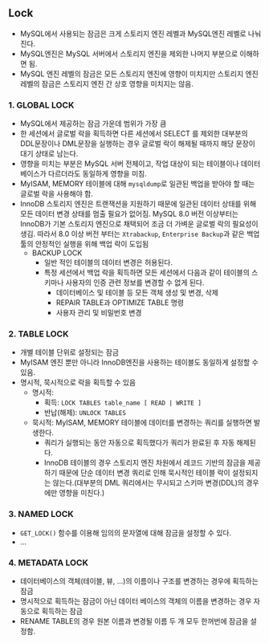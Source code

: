 ## Lock
- MySQL에서 사용되는 잠금은 크게 스토리지 엔진 레벨과 MySQL엔진 레벨로 나눠진다.
- MySQL엔진은 MySQL 서버에서 스토리지 엔진을 제외한 나머지 부분으로 이해하면 됨.
- MySQL 엔진 레벨의 잠금은 모든 스토리지 엔진에 영향이 미치지만 스토리지 엔진 레벨의 잠금은 스토리지 엔진 간 상호 영향을 미치지는 않음.

### 1. GLOBAL LOCK
- MySQL에서 제공하는 잠금 가운데 범위가 가장 큼
- 한 세션에서 글로벌 락을 획득하면 다른 세션에서 SELECT 를 제외한 대부분의 DDL문장이나 DML문장을 실행하는 경우 글로벌 락이 해제될 때까지 해당 문장이 대기 상태로 남는다.
- 영향을 미치는 부분은 MySQL 서버 전체이고, 작업 대상이 되는 테이블이나 데이터베이스가 다르더라도 동일하게 영향을 미침.
- MyISAM, MEMORY 테이블에 대해 `mysqldump`로 일관된 백업을 받아야 할 때는 글로벌 락을 사용해야 함.
- InnoDB 스토리지 엔진은 트랜잭션을 지원하기 때문에 일관된 데이터 상태를 위해 모든 데이터 변경 상태를 멈출 필요가 없어짐. MySQL 8.0 버전 이상부터는 InnoDB가 기본 스토리지 엔진으로 채택되어 조금 더 가벼운 글로벌 락의 필요성이 생김. 따라서 8.0 이상 버전 부터는 `Xtrabackup`, `Enterprise Backup`과 같은 백업 툴의 안정적인 실행을 위해 백업 락이 도입됨
    - BACKUP LOCK
        - 일반 적인 테이블의 데이터 변경은 허용된다.
        - 특정 세션에서 백업 락을 획득하면 모든 세션에서 다음과 같이 테이블의 스키마나 사용자의 인증 관련 정보를 변경할 수 없게 된다.
            - 데이터베이스 및 테이블 등 모든 객체 생성 및 변경, 삭제
            - REPAIR TABLE과 OPTIMIZE TABLE 명령
            - 사용자 관리 및 비밀번호 변경
        
### 2. TABLE LOCK
- 개별 테이블 단위로 설정되는 잠금
- MyISAM 엔진 뿐만 아니라 InnoDB엔진을 사용하는 테이블도 동일하게 설정할 수 있음.
- 명시적, 묵시적으로 락을 획득할 수 있음
    - 명시적:  
        - 획득: `LOCK TABLES table_name [ READ | WRITE ]`  
        - 반납(해제): `UNLOCK TABLES`
    - 묵시적: MyISAM, MEMORY 테이블에 데이터를 변경하는 쿼리를 실행하면 발생한다.
        - 쿼리가 실행되는 동안 자동으로 획득했다가 쿼리가 완료된 후 자동 해제된다.
        - InnoDB 테이블의 경우 스토리지 엔진 차원에서 레코드 기반의 잠금을 제공하기 때문에 단순 데이터 변경 쿼리로 인해 묵시적인 테이블 락이 설정되지는 않는다.(대부분의 DML 쿼리에서는 무시되고 스키마 변경(DDL)의 경우에만 영향을 미친다.)

### 3. NAMED LOCK
- `GET_LOCK()` 함수를 이용해 임의의 문자열에 대해 잠금을 설정할 수 있다.
- ...

### 4. METADATA LOCK
- 데이터베이스의 객체(테이블, 뷰, ...)의 이름이나 구조를 변경하는 경우에 획득하는 잠금
- 명시적으로 획득하는 잠금이 아닌 데이터 베이스의 객체의 이름을 변경하는 경우 자동으로 획득하는 잠금
- RENAME TABLE의 경우 원본 이름과 변경될 이름 두 개 모두 한꺼번에 잠금을 설정함.
